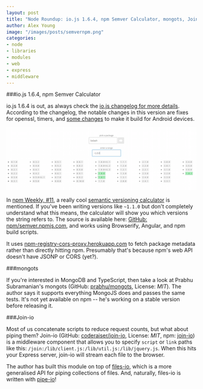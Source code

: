 ```yaml
---
layout: post
title: "Node Roundup: io.js 1.6.4, npm Semver Calculator, mongots, Join-io"
author: Alex Young
image: "/images/posts/semvernpm.png"
categories:
- node
- libraries
- modules
- web
- express
- middleware
---
```


###io.js 1.6.4, npm Semver Calculator

io.js 1.6.4 is out, as always check the [io.js changelog for more details](https://github.com/iojs/io.js/blob/v1.x/CHANGELOG.md).  According to the changelog, the notable changes in this version are fixes for openssl, timers, and [some changes](https://github.com/iojs/io.js/pull/1307) to make it build for Android devices.

![Understanding semantic versions](/images/posts/semvernpm.png)

In [npm Weekly, #11](http://blog.npmjs.org/post/115777167035/npm-weekly-11), a really cool [semantic versioning calculator](http://semver.npmjs.com) is mentioned.  If you've been writing versions like `~1.1.0` but don't completely understand what this means, the calculator will show you which versions the string refers to.  The source is available here: [GitHub: npm/semver.npmjs.com](https://github.com/npm/semver.npmjs.com), and works using Browserify, Angular, and npm build scripts.

It uses [npm-registry-cors-proxy.herokuapp.com](http://npm-registry-cors-proxy.herokuapp.com/express) to fetch package metadata rather than directly hitting npm.  Presumably that's because npm's web API doesn't have JSONP or CORS (yet?).

###mongots

If you're interested in MongoDB and TypeScript, then take a look at Prabhu Subramanian's mongots (GitHub: [prabhu/mongots](https://github.com/prabhu/mongots), License: _MIT_).  The author says it supports everything MongoJS does and passes the same tests.  It's not yet available on npm -- he's working on a stable version before releasing it.

###Join-io

Most of us concatenate scripts to reduce request counts, but what about piping them?  Join-io (GitHub: [coderaiser/join-io](https://github.com/coderaiser/join-io), License: _MIT_, npm: [join-io](https://www.npmjs.com/package/join-io)) is a middleware component that allows you to specify `script` or `link` paths like this: `/join:/lib/client.js:/lib/util.js:/lib/jquery.js`.  When this hits your Express server, join-io will stream each file to the browser.

The author has built this module on top of [files-io](https://github.com/coderaiser/files-io), which is a more generalised API for piping collections of files.  And, naturally, files-io is written with [pipe-io](https://github.com/coderaiser/pipe-io)!
